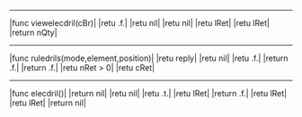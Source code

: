 <hr>
|func viewelecdril(cBr)|
|retu .f.|
|retu nil|
|retu nil|
|retu lRet|
|retu lRet|
|return nQty|
<hr>
|func ruledrils(mode,element,position)|
|retu reply|
|retu nil|
|retu .f.|
|return .f.|
|return .f.|
|retu nRet > 0|
|retu cRet|
<hr>
|func elecdril()|
|return nil|
|retu nil|
|retu .t.|
|retu lRet|
|return .f.|
|retu lRet|
|retu lRet|
|return nil|
